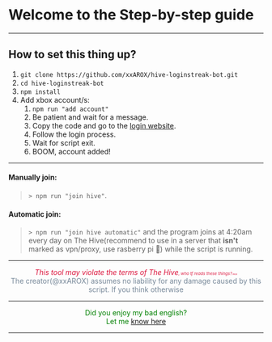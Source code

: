 # Welcome to the Step-by-step guide

---

## How to set this thing up?

1. `git clone https://github.com/xxAROX/hive-loginstreak-bot.git`
2. `cd hive-loginstreak-bot`
3. `npm install`
4. Add xbox account/s:
	1. `npm run "add account"`
	2. Be patient and wait for a message.
	3. Copy the code and go to the [login website](https://www.microsoft.com/link).
	4. Follow the login process.
	5. Wait for script exit.
	6. BOOM, account added!

---

#### Manually join:

> `> npm run "join hive"`.

#### Automatic join:

> `> npm run "join hive automatic"` and the program joins at 4:20am every day on The Hive(recommend to use in a server that **isn't** marked as vpn/proxy, use rasberry pi 🤔) while the script is running.

---

<div align="center">
   <i style="color: crimson;">This tool may violate the terms of The Hive<small><small><small>, who tf reads these things?<small><small><small><small> lmao</small></small></small></small></small></small></small></i><br>
   <span style="color: lightslategray;">The creator(@xxAROX) assumes no liability for any damage caused by this script. If you think otherwise</span>

---

<span style="color: green;">
	Did you enjoy my bad english?<br>
	Let me <a href="https://youareanidiot.cc/" target="_blank">know here</a>
</span>

</div>

---
